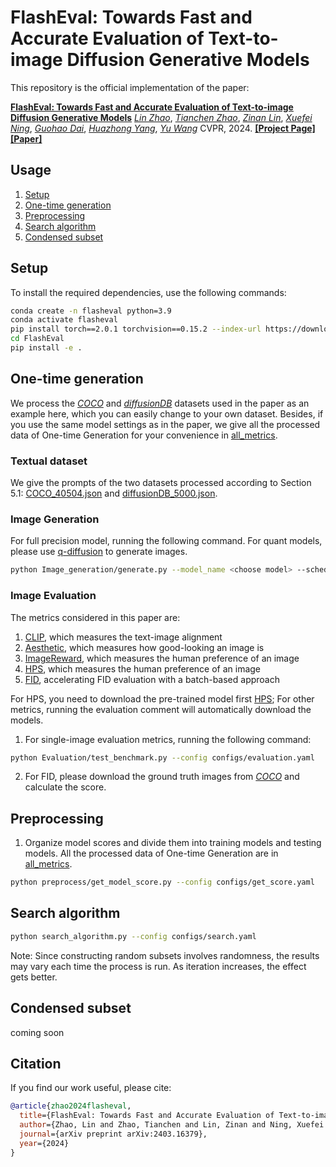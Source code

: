 # FlashEval: Towards Fast and Accurate Evaluation of Text-to-image Diffusion Generative Models

This repository is the official implementation of the paper:

[**FlashEval: Towards Fast and Accurate Evaluation of Text-to-image Diffusion Generative Models**](https://arxiv.org/abs/2403.16379)
[*Lin Zhao*](),
[*Tianchen Zhao*](),
[*Zinan Lin*](),
[*Xuefei Ning*](),
[*Guohao Dai*](),
[*Huazhong Yang*](),
[*Yu Wang*]()
CVPR, 2024. [**[Project Page]**](https://telling-left-from-right.github.io) [**[Paper]**](https://arxiv.org/abs/2403.16379)

## Usage

1. [Setup](#setup)
2. [One-time generation](#one-time-generation)
3. [Preprocessing](#preprocessing)
4. [Search algorithm](#search-algorithm)
5. [Condensed subset](#condensed-subset)

## Setup

To install the required dependencies, use the following commands:

```bash
conda create -n flasheval python=3.9
conda activate flasheval
pip install torch==2.0.1 torchvision==0.15.2 --index-url https://download.pytorch.org/whl/cu118
cd FlashEval
pip install -e .
```


## One-time generation
We process the [*COCO*](https://cocodataset.org/#home) and [*diffusionDB*](https://poloclub.github.io/diffusiondb/) datasets used in the paper as an example here, which you can easily change to your own dataset. Besides, if you use the same model settings as in the paper, we give all the processed data of One-time Generation for your convenience in [all_metrics](Image_score/all_metrics/).

### Textual dataset
We give the prompts of the two datasets processed according to Section 5.1: [COCO_40504.json](data/COCO_40504.json) and [diffusionDB_5000.json](data/diffusionDB_5000.json).

### Image Generation
For full precision model, running the following command. For quant models, please use [q-diffusion](https://github.com/Xiuyu-Li/q-diffusion) to generate images.
```bash
python Image_generation/generate.py --model_name <choose model> --scheduler <choose scheduler> --gpu_id <GPU ID to use for CUDA> --seed <seed> --step <step> --save_dir <save_path>
```

### Image Evaluation
The metrics considered in this paper are: 
1) [CLIP](https://arxiv.org/abs/2103.00020), which measures the text-image alignment
2) [Aesthetic](https://github.com/christophschuhmann/improved-aesthetic-predictor), which measures how good-looking an image is
3) [ImageReward](https://github.com/THUDM/ImageReward), which measures the human preference of an image
4) [HPS](https://tgxs002.github.io/align_sd_web/), which measures the human preference of an image
5) [FID](https://arxiv.org/abs/1706.08500), accelerating FID evaluation with a batch-based approach

For HPS, you need to download the pre-trained model first [HPS](https://mycuhk-my.sharepoint.com/:u:/g/personal/1155172150_link_cuhk_edu_hk/EWDmzdoqa1tEgFIGgR5E7gYBTaQktJcxoOYRoTHWzwzNcw?e=b7rgYW); For other metrics, running the evaluation comment will automatically download the models. 

1. For single-image evaluation metrics, running the following command:
```bash
python Evaluation/test_benchmark.py --config configs/evaluation.yaml
```
2. For FID, please download the ground truth images from [*COCO*](https://cocodataset.org/#home) and calculate the score.

## Preprocessing
1. Organize model scores and divide them into training models and testing models. All the processed data of One-time Generation are in [all_metrics](Image_score/all_metrics/).
```bash
python preprocess/get_model_score.py --config configs/get_score.yaml
```


## Search algorithm
```bash
python search_algorithm.py --config configs/search.yaml
```
Note: Since constructing random subsets involves randomness, the results may vary each time the process is run. As iteration increases, the effect gets better.

## Condensed subset
coming soon

## Citation
If you find our work useful, please cite:

```BiBTeX
@article{zhao2024flasheval,
  title={FlashEval: Towards Fast and Accurate Evaluation of Text-to-image Diffusion Generative Models},
  author={Zhao, Lin and Zhao, Tianchen and Lin, Zinan and Ning, Xuefei and Dai, Guohao and Yang, Huazhong and Wang, Yu},
  journal={arXiv preprint arXiv:2403.16379},
  year={2024}
}
```